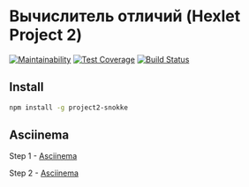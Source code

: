 # Вычислитель отличий (Hexlet Project 2)

[![Maintainability](https://api.codeclimate.com/v1/badges/a99a88d28ad37a79dbf6/maintainability)](https://codeclimate.com/github/codeclimate/codeclimate/maintainability)
[![Test Coverage](https://api.codeclimate.com/v1/badges/a99a88d28ad37a79dbf6/test_coverage)](https://codeclimate.com/github/codeclimate/codeclimate/test_coverage)
[![Build Status](https://travis-ci.org/Snokke/project-lvl2-s357.svg?branch=master)](https://travis-ci.org/Snokke/project-lvl2-s357)

## Install

```sh
npm install -g project2-snokke
```

## Asciinema 
Step 1 - [Asciinema](https://asciinema.org/a/GfXICQNQ08OIFZ4iDOteautys?speed=4)

Step 2 - [Asciinema](https://asciinema.org/a/xdCBX0mRrgU142HBiDqfzAos8?speed=4)